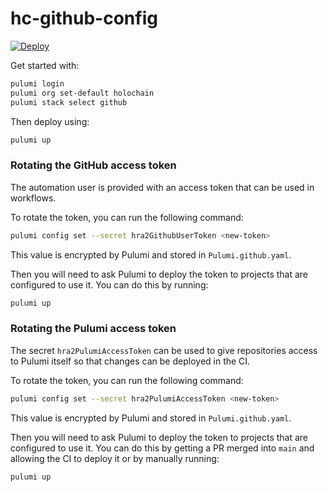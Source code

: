 # hc-github-config

[![Deploy](https://github.com/holochain/hc-github-config/actions/workflows/deploy.yaml/badge.svg)](https://github.com/holochain/hc-github-config/actions/workflows/deploy.yaml)

Get started with:

```bash
pulumi login
pulumi org set-default holochain
pulumi stack select github
```

Then deploy using:

```bash
pulumi up
```

### Rotating the GitHub access token

The automation user is provided with an access token that can be used in workflows.

To rotate the token, you can run the following command:

```bash
pulumi config set --secret hra2GithubUserToken <new-token>
```

This value is encrypted by Pulumi and stored in `Pulumi.github.yaml`.

Then you will need to ask Pulumi to deploy the token to projects that are 
configured to use it. You can do this by running:

```bash
pulumi up
```

### Rotating the Pulumi access token

The secret `hra2PulumiAccessToken` can be used to give repositories access to
Pulumi itself so that changes can be deployed in the CI.

To rotate the token, you can run the following command:

```bash
pulumi config set --secret hra2PulumiAccessToken <new-token>
```

This value is encrypted by Pulumi and stored in `Pulumi.github.yaml`.

Then you will need to ask Pulumi to deploy the token to projects that are
configured to use it. You can do this by getting a PR merged into `main` and
allowing the CI to deploy it or by manually running:

```bash
pulumi up
```
